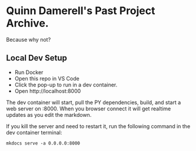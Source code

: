 
# Quinn Damerell's Past Project Archive.

Because why not?

## Local Dev Setup

- Run Docker
- Open this repo in VS Code
- Click the pop-up to run in a dev container.
- Open http://localhost:8000

The dev container will start, pull the PY dependencies, build, and start a web server on :8000. When you browser connect it will get realtime updates as you edit the markdown.

If you kill the server and need to restart it, run the following command in the dev container terminal:

`mkdocs serve -a 0.0.0.0:8000`
